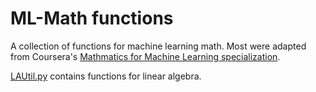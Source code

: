 # ML-Math functions

A collection of functions for machine learning math. Most were adapted from Coursera's [Mathmatics for Machine Learning specialization](https://www.coursera.org/specializations/mathematics-machine-learning?).

[LAUtil.py](LAUtil.py) contains functions for linear algebra.
